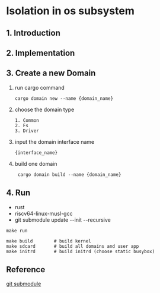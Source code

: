 # Isolation in os subsystem



## 1. Introduction



## 2. Implementation



## 3. Create a new Domain

1. run cargo command

   ```
   cargo domain new --name {domain_name}
   ```

2. choose the domain type

   ```
   1. Common
   2. Fs
   3. Driver
   ```
3. input the domain interface name
   
   ```
   {interface_name}
   ```
4. build one domain
   
   ```
    cargo domain build --name {domain_name}
    ```
   
## 4. Run
- rust
- riscv64-linux-musl-gcc
- git submodule update --init --recursive

```
make run
```
```
make build        # build kernel
make sdcard       # build all domains and user app
make initrd       # build initrd (choose static busybox)
```
## Reference
[git submodule](https://iphysresearch.github.io/blog/post/programing/git/git_submodule/)